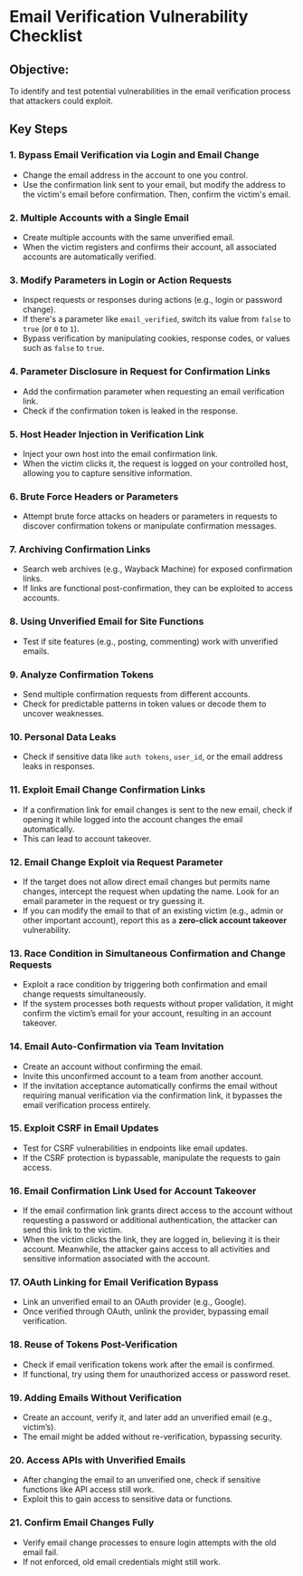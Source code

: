 # **Email Verification Vulnerability Checklist**

## Objective:
To identify and test potential vulnerabilities in the email verification process that attackers could exploit.

## **Key Steps**

### **1. Bypass Email Verification via Login and Email Change**  
- Change the email address in the account to one you control.  
- Use the confirmation link sent to your email, but modify the address to the victim's email before confirmation. Then, confirm the victim's email.

### **2. Multiple Accounts with a Single Email**  
- Create multiple accounts with the same unverified email.  
- When the victim registers and confirms their account, all associated accounts are automatically verified.

### **3. Modify Parameters in Login or Action Requests**  
- Inspect requests or responses during actions (e.g., login or password change).  
- If there's a parameter like `email_verified`, switch its value from `false` to `true` (or `0` to `1`).
- Bypass verification by manipulating cookies, response codes, or values such as `false` to `true`.

### **4. Parameter Disclosure in Request for Confirmation Links**  
- Add the confirmation parameter when requesting an email verification link.  
- Check if the confirmation token is leaked in the response.

### **5. Host Header Injection in Verification Link**  
- Inject your own host into the email confirmation link.  
- When the victim clicks it, the request is logged on your controlled host, allowing you to capture sensitive information.

### **6. Brute Force Headers or Parameters**  
- Attempt brute force attacks on headers or parameters in requests to discover confirmation tokens or manipulate confirmation messages.

### **7. Archiving Confirmation Links**  
- Search web archives (e.g., Wayback Machine) for exposed confirmation links.  
- If links are functional post-confirmation, they can be exploited to access accounts.

### **8. Using Unverified Email for Site Functions**  
- Test if site features (e.g., posting, commenting) work with unverified emails.  

### **9. Analyze Confirmation Tokens**  
- Send multiple confirmation requests from different accounts.  
- Check for predictable patterns in token values or decode them to uncover weaknesses.

### **10. Personal Data Leaks**  
- Check if sensitive data like `auth tokens`, `user_id`, or the email address leaks in responses.  

### **11. Exploit Email Change Confirmation Links**  
- If a confirmation link for email changes is sent to the new email, check if opening it while logged into the account changes the email automatically.  
- This can lead to account takeover.

### **12. Email Change Exploit via Request Parameter**  
- If the target does not allow direct email changes but permits name changes, intercept the request when updating the name. Look for an email parameter in the request or try guessing it.  
- If you can modify the email to that of an existing victim (e.g., admin or other important account), report this as a **zero-click account takeover** vulnerability.


### **13. Race Condition in Simultaneous Confirmation and Change Requests**  
- Exploit a race condition by triggering both confirmation and email change requests simultaneously.  
- If the system processes both requests without proper validation, it might confirm the victim’s email for your account, resulting in an account takeover.

### **14. Email Auto-Confirmation via Team Invitation**  
- Create an account without confirming the email.  
- Invite this unconfirmed account to a team from another account.  
- If the invitation acceptance automatically confirms the email without requiring manual verification via the confirmation link, it bypasses the email verification process entirely.

### **15. Exploit CSRF in Email Updates**  
- Test for CSRF vulnerabilities in endpoints like email updates.  
- If the CSRF protection is bypassable, manipulate the requests to gain access.

### **16. Email Confirmation Link Used for Account Takeover**  
- If the email confirmation link grants direct access to the account without requesting a password or additional authentication, the attacker can send this link to the victim.  
- When the victim clicks the link, they are logged in, believing it is their account. Meanwhile, the attacker gains access to all activities and sensitive information associated with the account.

### **17. OAuth Linking for Email Verification Bypass**  
- Link an unverified email to an OAuth provider (e.g., Google).  
- Once verified through OAuth, unlink the provider, bypassing email verification.

### **18. Reuse of Tokens Post-Verification**  
- Check if email verification tokens work after the email is confirmed.  
- If functional, try using them for unauthorized access or password reset.

### **19. Adding Emails Without Verification**  
- Create an account, verify it, and later add an unverified email (e.g., victim’s).  
- The email might be added without re-verification, bypassing security.

### **20. Access APIs with Unverified Emails**  
- After changing the email to an unverified one, check if sensitive functions like API access still work.  
- Exploit this to gain access to sensitive data or functions.

### **21. Confirm Email Changes Fully**  
- Verify email change processes to ensure login attempts with the old email fail.  
- If not enforced, old email credentials might still work.
